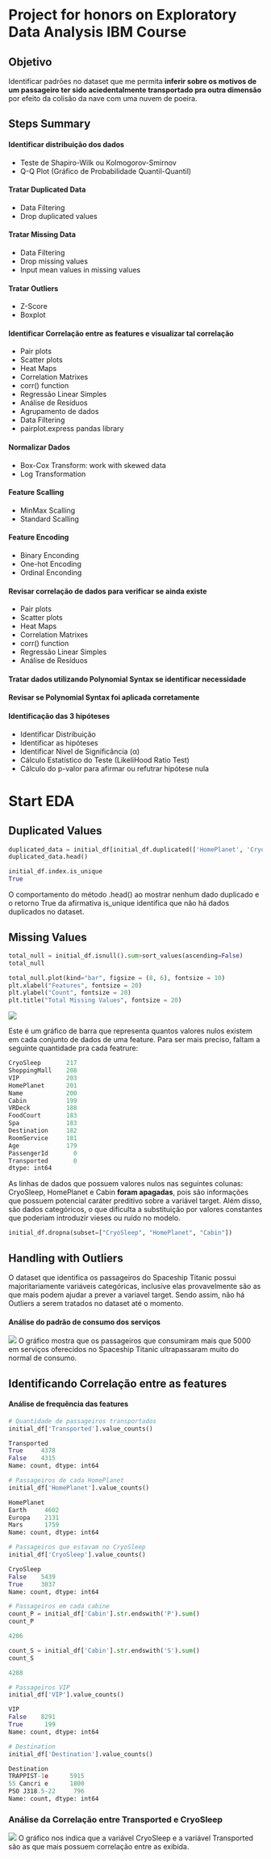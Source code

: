 # Project for honors on Exploratory Data Analysis IBM Course

## Objetivo

Identificar padrões no dataset que me permita **inferir sobre os motivos de um passageiro ter sido aciedentalmente transportado pra outra dimensão** por efeito da colisão da nave com uma nuvem de poeira.

## Steps Summary

#### Identificar distribuição dos dados

- Teste de Shapiro-Wilk ou Kolmogorov-Smirnov
- Q-Q Plot (Gráfico de Probabilidade Quantil-Quantil)

#### Tratar Duplicated Data

- Data Filtering
- Drop duplicated values
  
#### Tratar Missing Data

- Data Filtering
- Drop missing values
- Input mean values in missing values

#### Tratar Outliers

- Z-Score
- Boxplot

#### Identificar Correlação entre as features e visualizar tal correlação

- Pair plots
- Scatter plots
- Heat Maps
- Correlation Matrixes
- corr() function
- Regressão Linear Simples
- Análise de Resíduos
- Agrupamento de dados
- Data Filtering
- pairplot.express pandas library

#### Normalizar Dados

- Box-Cox Transform: work with skewed data
- Log Transformation
 
#### Feature Scalling

- MinMax Scalling
- Standard Scalling

#### Feature Encoding

- Binary Enconding
- One-hot Encoding
- Ordinal Enconding

#### Revisar correlação de dados para verificar se ainda existe

- Pair plots
- Scatter plots
- Heat Maps
- Correlation Matrixes
- corr() function
- Regressão Linear Simples
- Análise de Resíduos

#### Tratar dados utilizando Polynomial Syntax se identificar necessidade

#### Revisar se Polynomial Syntax foi aplicada corretamente

#### Identificação das 3 hipóteses

- Identificar Distribuição
- Identificar as hipóteses
- Identificar Nível de Significância (α)
- Cálculo Estatístico do Teste (LikeliHood Ratio Test)
- Cálculo do p-valor para afirmar ou refutrar hipótese nula


# Start EDA

## Duplicated Values

```python
duplicated_data = initial_df[initial_df.duplicated(['HomePlanet', 'CryoSleep', 'Cabin', 'Destination', 'Age', 'VIP', 'Name', 'Transported'])]
duplicated_data.head()

initial_df.index.is_unique
True
```

O comportamento do método .head() ao mostrar nenhum dado duplicado e o retorno True da afirmativa is_unique identifica que não há dados duplicados no dataset.

## Missing Values
```python
total_null = initial_df.isnull().sum>sort_values(ascending=False)
total_null

total_null.plot(kind="bar", figsize = (8, 6), fontsize = 10)
plt.xlabel("Features", fontsize = 20)
plt.ylabel("Count", fontsize = 20)
plt.title("Total Missing Values", fontsize = 20)
```
![](total_missing_values.png)

Este é um gráfico de barra que representa quantos valores nulos existem em cada conjunto de dados de uma feature. Para ser mais preciso, faltam a seguinte quantidade pra cada featrure:
```python
CryoSleep       217
ShoppingMall    208
VIP             203
HomePlanet      201
Name            200
Cabin           199
VRDeck          188
FoodCourt       183
Spa             183
Destination     182
RoomService     181
Age             179
PassengerId       0
Transported       0
dtype: int64
```

As linhas de dados que possuem valores nulos nas seguintes colunas: CryoSleep, HomePlanet e Cabin **foram apagadas**, pois são informações que possuem potencial caráter preditivo sobre a variável target. Além disso, são dados categóricos, o que dificulta a substituição por valores constantes que poderiam introduzir vieses ou ruído no modelo.

```python
initial_df.dropna(subset=["CryoSleep", "HomePlanet", "Cabin"])
```

## Handling with Outliers
O dataset que identifica os passageiros do Spaceship Titanic possui majoritariamente variáveis categóricas, inclusive elas provavelmente são as que mais podem ajudar a prever a variavel target. Sendo assim, não há Outliers a serem tratados no dataset até o momento.

#### Análise do padrão de consumo dos serviços
![](
boxplot_total_bills_service.png)
O gráfico mostra que os passageiros que consumiram mais que 5000 em serviços oferecidos no Spaceship Titanic ultrapassaram muito do normal de consumo.

## Identificando Correlação entre as features

#### Análise de frequência das features

```python
# Quantidade de passageiros transportados
initial_df['Transported'].value_counts()

Transported
True     4378
False    4315
Name: count, dtype: int64

# Passageiros de cada HomePlanet
initial_df['HomePlanet'].value_counts()

HomePlanet
Earth     4602
Europa    2131
Mars      1759
Name: count, dtype: int64

# Passageiros que estavam no CryoSleep
initial_df['CryoSleep'].value_counts()

CryoSleep
False    5439
True     3037
Name: count, dtype: int64

# Passageiros em cada cabine
count_P = initial_df['Cabin'].str.endswith('P').sum()
count_P

4206

count_S = initial_df['Cabin'].str.endswith('S').sum()
count_S

4288

# Passageiros VIP
initial_df['VIP'].value_counts()

VIP
False    8291
True      199
Name: count, dtype: int64

# Destination
initial_df['Destination'].value_counts()

Destination
TRAPPIST-1e      5915
55 Cancri e      1800
PSO J318.5-22     796
Name: count, dtype: int64
```

### Análise da Correlação entre Transported e CryoSleep

![]('correlation_features.png')
O gráfico nos indica que a variável CryoSleep e a variável Transported são as que mais possuem correlação entre as exibida.




